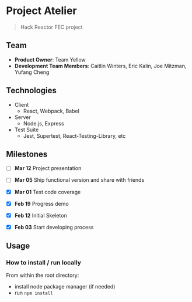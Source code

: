 # Project Atelier
  > Hack Reactor FEC project

## Team

  - __Product Owner__: Team Yellow
  - __Development Team Members__: Caitlin Winters, Eric Kalin, Joe Mitzman, Yufang Cheng

## Technologies

- Client
  - React, Webpack, Babel
- Server
  - Node.js, Express
- Test Suite
  - Jest, Supertest, React-Testing-Library, etc

## Milestones

-   [ ] **Mar 12** Project presentation
-   [ ] **Mar 05** Ship functional version and share with friends
-   [x] **Mar 01** Test code coverage
-   [x] **Feb 19** Progress demo
-   [x] **Feb 12** Initial Skeleton
-   [x] **Feb 03** Start developing process


## Usage

### How to install / run locally

From within the root directory:
- install node package manager (if needed)
- run `npm install`